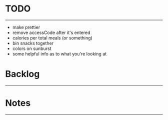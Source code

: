 # TODO
________

- make prettier
- remove accessCode after it's entered
- calories per total meals (or something)
- bin snacks together
- colors on sunburst
- some helpful info as to what you're looking at

# Backlog
___________



# Notes
_________

